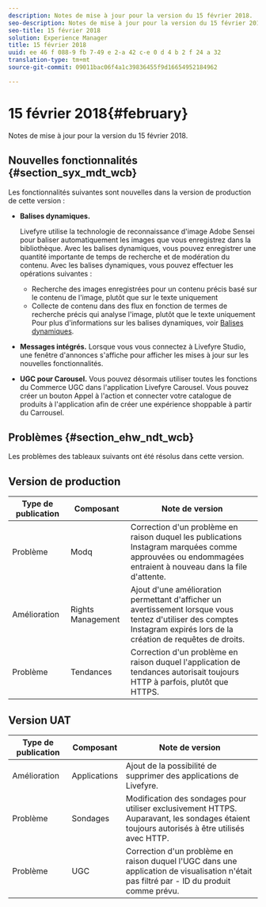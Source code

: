 ```yaml
---
description: Notes de mise à jour pour la version du 15 février 2018.
seo-description: Notes de mise à jour pour la version du 15 février 2018.
seo-title: 15 février 2018
solution: Experience Manager
title: 15 février 2018
uuid: ee 46 f 088-9 fb 7-49 e 2-a 42 c-e 0 d 4 b 2 f 24 a 32
translation-type: tm+mt
source-git-commit: 09011bac06f4a1c39836455f9d16654952184962

---
```



# 15 février 2018{#february}

Notes de mise à jour pour la version du 15 février 2018.

## Nouvelles fonctionnalités {#section_syx_mdt_wcb}

Les fonctionnalités suivantes sont nouvelles dans la version de production de cette version :

* **Balises dynamiques.**

   Livefyre utilise la technologie de reconnaissance d&#39;image Adobe Sensei pour baliser automatiquement les images que vous enregistrez dans la bibliothèque.
Avec les balises dynamiques, vous pouvez enregistrer une quantité importante de temps de recherche et de modération du contenu. Avec les balises dynamiques, vous pouvez effectuer les opérations suivantes :

   * Recherche des images enregistrées pour un contenu précis basé sur le contenu de l&#39;image, plutôt que sur le texte uniquement
   * Collecte de contenu dans des flux en fonction de termes de recherche précis qui analyse l&#39;image, plutôt que le texte uniquement
   Pour plus d&#39;informations sur les balises dynamiques, voir [Balises dynamiques](/help/using/c-features-livefyre/c-smart-tags/c-smart-tags.md#c_smart_tags).

* **Messages intégrés.** Lorsque vous vous connectez à Livefyre Studio, une fenêtre d&#39;annonces s&#39;affiche pour afficher les mises à jour sur les nouvelles fonctionnalités.
* **UGC pour Carousel.** Vous pouvez désormais utiliser toutes les fonctions du Commerce UGC dans l&#39;application Livefyre Carousel. Vous pouvez créer un bouton Appel à l&#39;action et connecter votre catalogue de produits à l&#39;application afin de créer une expérience shoppable à partir du Carrousel.

## Problèmes {#section_ehw_ndt_wcb}

Les problèmes des tableaux suivants ont été résolus dans cette version.

## Version de production

| **Type de publication** | **Composant** | **Note de version** |
|---|---|---|
| Problème | Modq | Correction d&#39;un problème en raison duquel les publications Instagram marquées comme approuvées ou endommagées entraient à nouveau dans la file d&#39;attente. |
| Amélioration | Rights Management | Ajout d&#39;une amélioration permettant d&#39;afficher un avertissement lorsque vous tentez d&#39;utiliser des comptes Instagram expirés lors de la création de requêtes de droits. |
| Problème | Tendances | Correction d&#39;un problème en raison duquel l&#39;application de tendances autorisait toujours HTTP à parfois, plutôt que HTTPS. |

## Version UAT

| **Type de publication** | **Composant** | **Note de version** |
|---|---|---|
| Amélioration | Applications | Ajout de la possibilité de supprimer des applications de Livefyre. |
| Problème | Sondages | Modification des sondages pour utiliser exclusivement HTTPS. Auparavant, les sondages étaient toujours autorisés à être utilisés avec HTTP. |
| Problème | UGC | Correction d&#39;un problème en raison duquel l&#39;UGC dans une application de visualisation n&#39;était pas filtré par - ID du produit comme prévu. |

